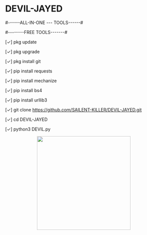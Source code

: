 # DEVIL-JAYED
#------ALL-IN-ONE --- TOOLS------#

#--------FREE TOOLS-------#

[✓] pkg update

[✓] pkg upgrade

[✓] pkg install git

[✓] pip install requests

[✓] pip install mechanize

[✓] pip install bs4

[✓] pip install urllib3 

[✓] git clone https://github.com/SAILENT-KILLER/DEVIL-JAYED.git

[✓] cd DEVIL-JAYED

[✓] python3 DEVIL.py

<p align="middle"><img width="300px" src="https://raw.githubusercontent.com/JAYED-HOSEN/WEBSITE-IMG/main/Screenshot_2023-08-01-22-31-00-08_84d3000e3f4017145260f7618db1d683.jpg"/></p>

